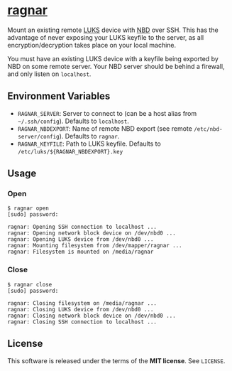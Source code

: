 [ragnar](http://en.battlestarwiki.org/wiki/Ragnar_Anchorage)
========
Mount an existing remote
[LUKS](https://gitlab.com/cryptsetup/cryptsetup/blob/master/README.md) device
with [NBD](http://nbd.sourceforge.net/) over SSH. This has the advantage of
never exposing your LUKS keyfile to the server, as all encryption/decryption
takes place on your local machine.

You must have an existing LUKS device with a keyfile being exported by NBD on
some remote server. Your NBD server should be behind a firewall, and only listen
on `localhost`.

Environment Variables
---------------------
  - `RAGNAR_SERVER`: Server to connect to (can be a host alias from
    `~/.ssh/config`). Defaults to `localhost`.
  - `RAGNAR_NBDEXPORT`: Name of remote NBD export (see remote
    `/etc/nbd-server/config`). Defaults to `ragnar`.
  - `RAGNAR_KEYFILE`: Path to LUKS keyfile. Defaults to
    `/etc/luks/${RAGNAR_NBDEXPORT}.key`

Usage
-----

### Open

    $ ragnar open
    [sudo] password:

    ragnar: Opening SSH connection to localhost ...
    ragnar: Opening network block device on /dev/nbd0 ...
    ragnar: Opening LUKS device from /dev/nbd0 ...
    ragnar: Mounting filesystem from /dev/mapper/ragnar ...
    ragnar: Filesystem is mounted on /media/ragnar

### Close

    $ ragnar close
    [sudo] password:

    ragnar: Closing filesystem on /media/ragnar ...
    ragnar: Closing LUKS device from /dev/nbd0 ...
    ragnar: Closing network block device on /dev/nbd0 ...
    ragnar: Closing SSH connection to localhost ...

License
-------
This software is released under the terms of the **MIT license**. See `LICENSE`.
